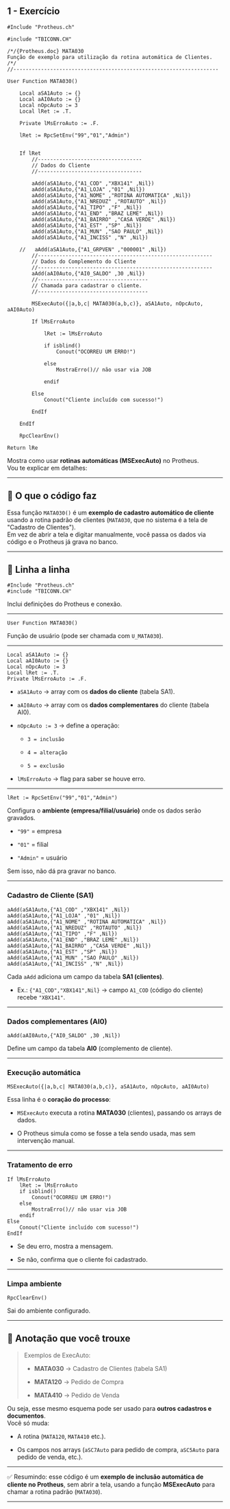 ## 1 - Exercício
```prw
#Include "Protheus.ch"

#include "TBICONN.CH"

/*/{Protheus.doc} MATA030
Função de exemplo para utilização da rotina automática de Clientes.
/*/
//-------------------------------------------------------------------

User Function MATA030()

    Local aSA1Auto := {}
    Local aAI0Auto := {}
    Local nOpcAuto := 3
    Local lRet := .T.
    
    Private lMsErroAuto := .F.
    
    lRet := RpcSetEnv("99","01","Admin")


    If lRet
        //----------------------------------
        // Dados do Cliente
        //----------------------------------

        aAdd(aSA1Auto,{"A1_COD" ,"XBX141" ,Nil})
        aAdd(aSA1Auto,{"A1_LOJA" ,"01" ,Nil})
        aAdd(aSA1Auto,{"A1_NOME" ,"ROTINA AUTOMATICA" ,Nil})
        aAdd(aSA1Auto,{"A1_NREDUZ" ,"ROTAUTO" ,Nil})
        aAdd(aSA1Auto,{"A1_TIPO" ,"F" ,Nil})
        aAdd(aSA1Auto,{"A1_END" ,"BRAZ LEME" ,Nil})
        aAdd(aSA1Auto,{"A1_BAIRRO" ,"CASA VERDE" ,Nil})
        aAdd(aSA1Auto,{"A1_EST" ,"SP" ,Nil})
        aAdd(aSA1Auto,{"A1_MUN" ,"SAO PAULO" ,Nil})
        aAdd(aSA1Auto,{"A1_INCISS" ,"N" ,Nil})

    //   aAdd(aSA1Auto,{"A1_GRPVEN" ,"000001" ,Nil})
        //---------------------------------------------------------
        // Dados do Complemento do Cliente
        //---------------------------------------------------------
        aAdd(aAI0Auto,{"AI0_SALDO" ,30 ,Nil})
        //------------------------------------
        // Chamada para cadastrar o cliente.
        //------------------------------------

        MSExecAuto({|a,b,c| MATA030(a,b,c)}, aSA1Auto, nOpcAuto, aAI0Auto)

        If lMsErroAuto

            lRet := lMsErroAuto

            if isblind()
                Conout("OCORREU UM ERRO!")

            else
                MostraErro()// não usar via JOB

            endif

        Else
            Conout("Cliente incluído com sucesso!")

        EndIf

    EndIf

    RpcClearEnv()

Return lRe
```


Mostra como usar **rotinas automáticas (MSExecAuto)** no Protheus.  
Vou te explicar em detalhes:

---

## 📌 O que o código faz

Essa função `MATA030()` é um **exemplo de cadastro automático de cliente** usando a rotina padrão de clientes (`MATA030`, que no sistema é a tela de "Cadastro de Clientes").  
Em vez de abrir a tela e digitar manualmente, você passa os dados via código e o Protheus já grava no banco.

---

## 📌 Linha a linha

```advpl
#Include "Protheus.ch"
#include "TBICONN.CH"
```

Inclui definições do Protheus e conexão.

---

```advpl
User Function MATA030()
```

Função de usuário (pode ser chamada com `U_MATA030`).

---

```advpl
Local aSA1Auto := {}
Local aAI0Auto := {}
Local nOpcAuto := 3
Local lRet := .T.
Private lMsErroAuto := .F.
```

- `aSA1Auto` → array com os **dados do cliente** (tabela SA1).
    
- `aAI0Auto` → array com os **dados complementares** do cliente (tabela AI0).
    
- `nOpcAuto := 3` → define a operação:
    
    - `3 = inclusão`
        
    - `4 = alteração`
        
    - `5 = exclusão`
        
- `lMsErroAuto` → flag para saber se houve erro.
    

---

```advpl
lRet := RpcSetEnv("99","01","Admin")
```

Configura o **ambiente (empresa/filial/usuário)** onde os dados serão gravados.

- `"99"` = empresa
    
- `"01"` = filial
    
- `"Admin"` = usuário
    

Sem isso, não dá pra gravar no banco.

---

### Cadastro de Cliente (SA1)

```advpl
aAdd(aSA1Auto,{"A1_COD" ,"XBX141" ,Nil})
aAdd(aSA1Auto,{"A1_LOJA" ,"01" ,Nil})
aAdd(aSA1Auto,{"A1_NOME" ,"ROTINA AUTOMATICA" ,Nil})
aAdd(aSA1Auto,{"A1_NREDUZ" ,"ROTAUTO" ,Nil}) 
aAdd(aSA1Auto,{"A1_TIPO" ,"F" ,Nil})
aAdd(aSA1Auto,{"A1_END" ,"BRAZ LEME" ,Nil}) 
aAdd(aSA1Auto,{"A1_BAIRRO" ,"CASA VERDE" ,Nil}) 
aAdd(aSA1Auto,{"A1_EST" ,"SP" ,Nil})
aAdd(aSA1Auto,{"A1_MUN" ,"SAO PAULO" ,Nil})
aAdd(aSA1Auto,{"A1_INCISS" ,"N" ,Nil})
```

Cada `aAdd` adiciona um campo da tabela **SA1 (clientes)**.

- Ex.: `{"A1_COD","XBX141",Nil}` → campo `A1_COD` (código do cliente) recebe `"XBX141"`.
    

---

### Dados complementares (AI0)

```advpl
aAdd(aAI0Auto,{"AI0_SALDO" ,30 ,Nil})
```

Define um campo da tabela **AI0** (complemento de cliente).

---

### Execução automática

```advpl
MSExecAuto({|a,b,c| MATA030(a,b,c)}, aSA1Auto, nOpcAuto, aAI0Auto)
```

Essa linha é o **coração do processo**:

- `MSExecAuto` executa a rotina **MATA030** (clientes), passando os arrays de dados.
    
- O Protheus simula como se fosse a tela sendo usada, mas sem intervenção manual.
    

---

### Tratamento de erro

```advpl
If lMsErroAuto 
	lRet := lMsErroAuto
	if isblind()
		Conout("OCORREU UM ERRO!")
	else
		MostraErro()// não usar via JOB
	endif
Else
	Conout("Cliente incluído com sucesso!")
EndIf
```

- Se deu erro, mostra a mensagem.
    
- Se não, confirma que o cliente foi cadastrado.
    

---

### Limpa ambiente

```advpl
RpcClearEnv()
```

Sai do ambiente configurado.

---

## 📌 Anotação que você trouxe

> Exemplos de ExecAuto:
> 
> - **MATA030** → Cadastro de Clientes (tabela SA1)
>     
> - **MATA120** → Pedido de Compra
>     
> - **MATA410** → Pedido de Venda
>     

Ou seja, esse mesmo esquema pode ser usado para **outros cadastros e documentos**.  
Você só muda:

- A rotina (`MATA120`, `MATA410` etc.).
    
- Os campos nos arrays (`aSC7Auto` para pedido de compra, `aSC5Auto` para pedido de venda, etc.).
    

---

✅ Resumindo: esse código é um **exemplo de inclusão automática de cliente no Protheus**, sem abrir a tela, usando a função **MSExecAuto** para chamar a rotina padrão (`MATA030`).

---

